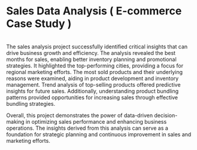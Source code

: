 # Sales Data Analysis ( E-commerce Case Study )
<br>
The sales analysis project successfully identified critical insights that can drive business growth and efficiency. The analysis revealed the best months for sales, enabling better inventory planning and promotional strategies. It highlighted the top-performing cities, providing a focus for regional marketing efforts. The most sold products and their underlying reasons were examined, aiding in product development and inventory management. Trend analysis of top-selling products offered predictive insights for future sales. Additionally, understanding product bundling patterns provided opportunities for increasing sales through effective bundling strategies.

Overall, this project demonstrates the power of data-driven decision-making in optimizing sales performance and enhancing business operations. The insights derived from this analysis can serve as a foundation for strategic planning and continuous improvement in sales and marketing efforts. ​
